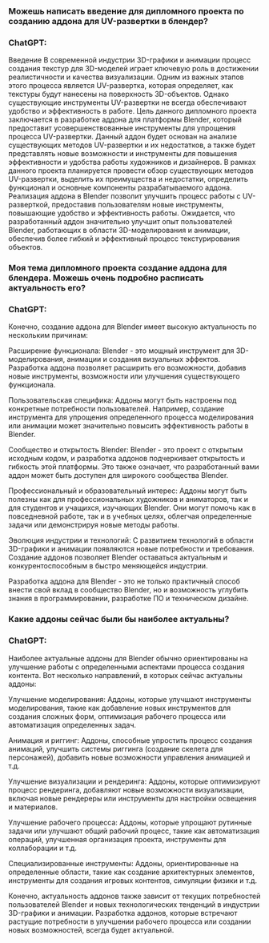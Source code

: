 ### Можешь написать введение для дипломного проекта по созданию аддона для UV-развертки в блендер? 
### ChatGPT:
Введение
В современной индустрии 3D-графики и анимации процесс создания текстур для 3D-моделей играет ключевую роль в достижении реалистичности и качества визуализации. Одним из важных этапов этого процесса является UV-развертка, которая определяет, как текстуры будут нанесены на поверхность 3D-объектов. Однако существующие инструменты UV-развертки не всегда обеспечивают удобство и эффективность в работе.
Цель данного дипломного проекта заключается в разработке аддона для платформы Blender, который предоставит усовершенствованные инструменты для упрощения процесса UV-развертки. Данный аддон будет основан на анализе существующих методов UV-развертки и их недостатков, а также будет представлять новые возможности и инструменты для повышения эффективности и удобства работы художников и дизайнеров.
В рамках данного проекта планируется провести обзор существующих методов UV-развертки, выделить их преимущества и недостатки, определить функционал и основные компоненты разрабатываемого аддона. Реализация аддона в Blender позволит улучшить процесс работы с UV-разверткой, предоставив пользователям новые инструменты, повышающие удобство и эффективность работы.
Ожидается, что разработанный аддон значительно улучшит опыт пользователей Blender, работающих в области 3D-моделирования и анимации, обеспечив более гибкий и эффективный процесс текстурирования объектов.

### Моя тема дипломного проекта создание аддона для блендера. Можешь очень подробно расписать актуальность его? 
### ChatGPT:
Конечно, создание аддона для Blender имеет высокую актуальность по нескольким причинам:

Расширение функционала: Blender - это мощный инструмент для 3D-моделирования, анимации и создания визуальных эффектов. Разработка аддона позволяет расширить его возможности, добавив новые инструменты, возможности или улучшения существующего функционала.

Пользовательская специфика: Аддоны могут быть настроены под конкретные потребности пользователей. Например, создание инструмента для упрощения определенного процесса моделирования или анимации может значительно повысить эффективность работы в Blender.

Сообщество и открытость Blender: Blender - это проект с открытым исходным кодом, и разработка аддонов подчеркивает открытость и гибкость этой платформы. Это также означает, что разработанный вами аддон может быть доступен для широкого сообщества Blender.

Профессиональный и образовательный интерес: Аддоны могут быть полезны как для профессиональных художников и аниматоров, так и для студентов и учащихся, изучающих Blender. Они могут помочь как в повседневной работе, так и в учебных целях, облегчая определенные задачи или демонстрируя новые методы работы.

Эволюция индустрии и технологий: С развитием технологий в области 3D-графики и анимации появляются новые потребности и требования. Создание аддонов позволяет Blender оставаться актуальным и конкурентоспособным в быстро меняющейся индустрии.

Разработка аддона для Blender - это не только практичный способ внести свой вклад в сообщество Blender, но и возможность углубить знания в программировании, разработке ПО и техническом дизайне.

### Какие аддоны сейчас были бы наиболее актуальны? 

### ChatGPT: 
Наиболее актуальные аддоны для Blender обычно ориентированы на улучшение работы с определенными аспектами процесса создания контента. Вот несколько направлений, в которых сейчас актуальны аддоны:

Улучшение моделирования: Аддоны, которые улучшают инструменты моделирования, такие как добавление новых инструментов для создания сложных форм, оптимизация рабочего процесса или автоматизация определенных задач.

Анимация и риггинг: Аддоны, способные упростить процесс создания анимаций, улучшить системы риггинга (создание скелета для персонажей), добавить новые возможности управления анимацией и т.д.

Улучшение визуализации и рендеринга: Аддоны, которые оптимизируют процесс рендеринга, добавляют новые возможности визуализации, включая новые рендереры или инструменты для настройки освещения и материалов.

Улучшение рабочего процесса: Аддоны, которые упрощают рутинные задачи или улучшают общий рабочий процесс, такие как автоматизация операций, улучшенная организация проекта, инструменты для коллаборации и т.д.

Специализированные инструменты: Аддоны, ориентированные на определенные области, такие как создание архитектурных элементов, инструменты для создания игровых контентов, симуляции физики и т.д.

Конечно, актуальность аддонов также зависит от текущих потребностей пользователей Blender и новых технологических тенденций в индустрии 3D-графики и анимации. Разработка аддонов, которые встречают растущие потребности в улучшении рабочего процесса или создании новых возможностей, всегда будет актуальной.
 
